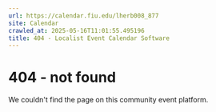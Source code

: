 ```yaml
---
url: https://calendar.fiu.edu/lherb008_877
site: Calendar
crawled_at: 2025-05-16T11:01:55.495196
title: 404 - Localist Event Calendar Software
---
```


# 404 - not found
We couldn't find the page on this community event platform.
